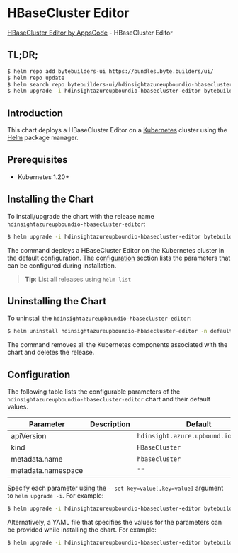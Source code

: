 # HBaseCluster Editor

[HBaseCluster Editor by AppsCode](https://byte.builders) - HBaseCluster Editor

## TL;DR;

```bash
$ helm repo add bytebuilders-ui https://bundles.byte.builders/ui/
$ helm repo update
$ helm search repo bytebuilders-ui/hdinsightazureupboundio-hbasecluster-editor --version=v0.4.18
$ helm upgrade -i hdinsightazureupboundio-hbasecluster-editor bytebuilders-ui/hdinsightazureupboundio-hbasecluster-editor -n default --create-namespace --version=v0.4.18
```

## Introduction

This chart deploys a HBaseCluster Editor on a [Kubernetes](http://kubernetes.io) cluster using the [Helm](https://helm.sh) package manager.

## Prerequisites

- Kubernetes 1.20+

## Installing the Chart

To install/upgrade the chart with the release name `hdinsightazureupboundio-hbasecluster-editor`:

```bash
$ helm upgrade -i hdinsightazureupboundio-hbasecluster-editor bytebuilders-ui/hdinsightazureupboundio-hbasecluster-editor -n default --create-namespace --version=v0.4.18
```

The command deploys a HBaseCluster Editor on the Kubernetes cluster in the default configuration. The [configuration](#configuration) section lists the parameters that can be configured during installation.

> **Tip**: List all releases using `helm list`

## Uninstalling the Chart

To uninstall the `hdinsightazureupboundio-hbasecluster-editor`:

```bash
$ helm uninstall hdinsightazureupboundio-hbasecluster-editor -n default
```

The command removes all the Kubernetes components associated with the chart and deletes the release.

## Configuration

The following table lists the configurable parameters of the `hdinsightazureupboundio-hbasecluster-editor` chart and their default values.

|     Parameter      | Description |                     Default                     |
|--------------------|-------------|-------------------------------------------------|
| apiVersion         |             | <code>hdinsight.azure.upbound.io/v1beta1</code> |
| kind               |             | <code>HBaseCluster</code>                       |
| metadata.name      |             | <code>hbasecluster</code>                       |
| metadata.namespace |             | <code>""</code>                                 |


Specify each parameter using the `--set key=value[,key=value]` argument to `helm upgrade -i`. For example:

```bash
$ helm upgrade -i hdinsightazureupboundio-hbasecluster-editor bytebuilders-ui/hdinsightazureupboundio-hbasecluster-editor -n default --create-namespace --version=v0.4.18 --set apiVersion=hdinsight.azure.upbound.io/v1beta1
```

Alternatively, a YAML file that specifies the values for the parameters can be provided while
installing the chart. For example:

```bash
$ helm upgrade -i hdinsightazureupboundio-hbasecluster-editor bytebuilders-ui/hdinsightazureupboundio-hbasecluster-editor -n default --create-namespace --version=v0.4.18 --values values.yaml
```
